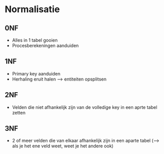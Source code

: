 # Normalisatie

## 0NF

- Alles in 1 tabel gooien
- Procesberekeningen aanduiden

## 1NF

- Primary key aanduiden
- Herhaling eruit halen --> entiteiten opsplitsen

## 2NF

- Velden die niet afhankelijk zijn van de volledige key in een aprte tabel zetten

## 3NF

- 2 of meer velden die van elkaar afhankelijk zijn in een aparte tabel (--> als je het ene veld weet, weet je het andere ook)
